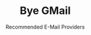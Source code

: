 ---
slug: gmail
title: Bye GMail
subtitle: Recommended E-Mail Providers
order:
    - tutanota
    - protonmail
    - posteo
    - fastmail
    - soverin
    - thexyz
    - kolab-now
    - mailbox-org
---